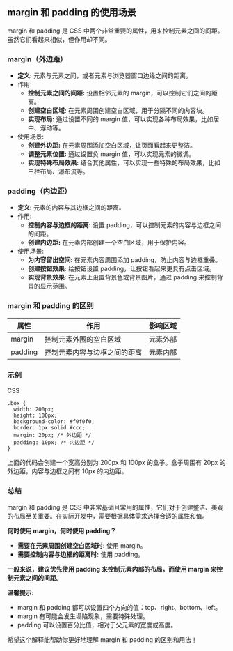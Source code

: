 ## margin 和 padding 的使用场景

margin 和 padding 是 CSS 中两个非常重要的属性，用来控制元素之间的间距。虽然它们看起来相似，但作用却不同。

### margin（外边距）

- **定义:** 元素与元素之间，或者元素与浏览器窗口边缘之间的距离。
- 作用:
  - **控制元素之间的间距:** 设置相邻元素的 margin，可以控制它们之间的距离。
  - **创建空白区域:** 在元素周围创建空白区域，用于分隔不同的内容块。
  - **实现布局:** 通过设置不同的 margin 值，可以实现各种布局效果，比如居中、浮动等。
- 使用场景:
  - **创建外边距:** 在元素周围添加空白区域，让页面看起来更整洁。
  - **调整元素位置:** 通过设置负 margin 值，可以实现元素的微调。
  - **实现特殊布局效果:** 结合其他属性，可以实现一些特殊的布局效果，比如三栏布局、瀑布流等。

### padding（内边距）

- **定义:** 元素的内容与其边框之间的距离。
- 作用:
  - **控制内容与边框的距离:** 设置 padding，可以控制元素的内容与边框之间的间距。
  - **创建内边距:** 在元素内部创建一个空白区域，用于保护内容。
- 使用场景:
  - **为内容留出空间:** 在元素内容周围添加 padding，防止内容与边框重叠。
  - **创建按钮效果:** 给按钮设置 padding，让按钮看起来更具有点击区域。
  - **实现背景效果:** 在元素上设置背景色或背景图片，通过 padding 来控制背景的显示范围。

### margin 和 padding 的区别

| 属性    | 作用                         | 影响区域 |
| ------- | ---------------------------- | -------- |
| margin  | 控制元素外围的空白区域       | 元素外部 |
| padding | 控制元素内容与边框之间的距离 | 元素内部 |

### 示例

CSS

```
.box {
  width: 200px;
  height: 100px;
  background-color: #f0f0f0;
  border: 1px solid #ccc;
  margin: 20px; /* 外边距 */
  padding: 10px; /* 内边距 */
}
```

上面的代码会创建一个宽高分别为 200px 和 100px 的盒子。盒子周围有 20px 的外边距，内容与边框之间有 10px 的内边距。

### 总结

margin 和 padding 是 CSS 中非常基础且常用的属性，它们对于创建整洁、美观的布局至关重要。在实际开发中，需要根据具体需求选择合适的属性和值。

**何时使用 margin，何时使用 padding？**

- **需要在元素周围创建空白区域时:** 使用 margin。
- **需要控制内容与边框的距离时:** 使用 padding。

**一般来说，建议优先使用 padding 来控制元素内部的布局，而使用 margin 来控制元素之间的间距。**

**温馨提示:**

- margin 和 padding 都可以设置四个方向的值：top、right、bottom、left。
- margin 有可能会发生塌陷现象，需要特殊处理。
- padding 可以设置百分比值，相对于父元素的宽度或高度。

希望这个解释能帮助你更好地理解 margin 和 padding 的区别和用法！